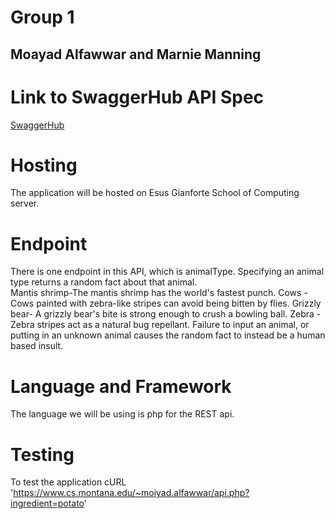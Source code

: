 # Group 1
## Moayad Alfawwar and Marnie Manning 

# Link to SwaggerHub API Spec

[SwaggerHub](https://app.swaggerhub.com/apis/Dmoayad/ingretype/1.0.0)

# Hosting

The application will be hosted on Esus Gianforte School of Computing server.

# Endpoint

There is one endpoint in this API, which is animalType.  Specifying an animal type returns a random fact about that animal.  
Mantis shrimp-The mantis shrimp has the world's fastest punch.
Cows -Cows painted with zebra-like stripes can avoid being bitten by flies.
Grizzly bear- A grizzly bear's bite is strong enough to crush a bowling ball.
Zebra - Zebra stripes act as a natural bug repellant.
Failure to input an animal, or putting in an unknown animal causes the random fact to instead be a human based insult.

# Language and Framework

The language we will be using is php for the REST api.

# Testing

To test the application cURL 'https://www.cs.montana.edu/~moiyad.alfawwar/api.php?ingredient=potato'
